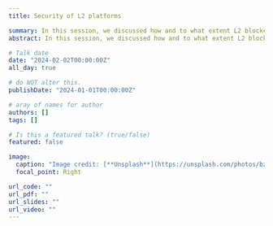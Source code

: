 ```yaml
---
title: Security of L2 platforms

summary: In this session, we discussed how and to what extent L2 blockchains inherit security guarantees from L1 blockchains and what new security risks arise with L2 technology.
abstract: In this session, we discussed how and to what extent L2 blockchains inherit security guarantees from L1 blockchains and what new security risks arise with L2 technology.

# Talk date
date: "2024-02-02T00:00:00Z"
all_day: true

# do NOT alter this.
publishDate: "2024-01-01T00:00:00Z"

# aray of names for author
authors: []
tags: []

# Is this a featured talk? (true/false)
featured: false

image:
  caption: "Image credit: [**Unsplash**](https://unsplash.com/photos/bzdhc5b3Bxs)"
  focal_point: Right

url_code: ""
url_pdf: ""
url_slides: ""
url_video: ""
---
```

